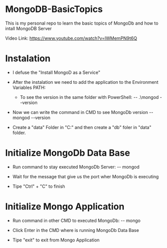# MongoDB-BasicTopics
This is my personal repo to learn the basic topics of MongoDb and how to intall MongoDB Server

Video Link: https://www.youtube.com/watch?v=lWMemPN9t6Q

# Instalation

* I defuse the "Install MongoD as a Service"

* After the instalation we need to add the application to the Environment Variables PATH:
    - To see the version in the same folder with PowerShell: 
        -- .\mongod --version

* Now we can write the command in CMD to see MongoDb version
-- mongod --version

* Create a "data" Folder in "C:" and then create a "db" foler in "data" folder.

# Initialize MongoDb Data Base

* Run command to stay executed MongoDb Server:
-- mongod 

* Wait for the message that give us the port wher MongoDb is executing

* Tipe "Ctrl" + "C" to finish


# Initialize Mongo Application

* Run command in other CMD to executed MongoDb:
-- mongo

* Click Enter in the CMD where is running MongoDb Data Base

* Tipe "exit" to exit from Mongo Application